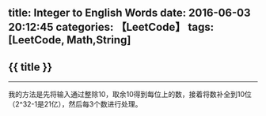 title: Integer to English Words
date: 2016-06-03 20:12:45
categories: 【LeetCode】
tags: [LeetCode, Math,String]
---
## {{ title }} ##

---

我的方法是先将输入通过整除10，取余10得到每位上的数，接着将数补全到10位（2^32-1是21亿），然后每3个数进行处理。